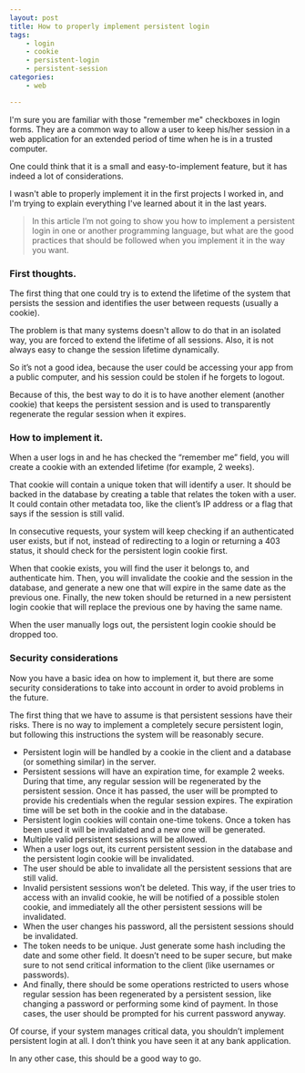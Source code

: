 ```yaml
---
layout: post
title: How to properly implement persistent login
tags:
    - login
    - cookie
    - persistent-login
    - persistent-session
categories:
    - web

---
```


I'm sure you are familiar with those "remember me" checkboxes in login forms. They are a common way to allow a user to keep his/her session in a web application for an extended period of time when he is in a trusted computer.

One could think that it is a small and easy-to-implement feature, but it has indeed a lot of considerations.

I wasn't able to properly implement it in the first projects I worked in, and I'm trying to explain everything I've learned about it in the last years.

<blockquote>In this article I’m not going to show you how to implement a persistent login in one or another programming language, but what are the good practices that should be followed when you implement it in the way you want.
</blockquote>

### First thoughts.

The first thing that one could try is to extend the lifetime of the system that persists the session and identifies the user between requests (usually a cookie). 

The problem is that many systems doesn't allow to do that in an isolated way, you are forced to extend the lifetime of all sessions. Also, it is not always easy to change the session lifetime dynamically.

So it’s not a good idea, because the user could be accessing your app from a public computer, and his session could be stolen if he forgets to logout. 

Because of this, the best way to do it is to have another element (another cookie) that keeps the persistent session and is used to transparently regenerate the regular session when it expires.

### How to implement it.

When a user logs in and he has checked the “remember me” field, you will create a cookie with an extended lifetime (for example, 2 weeks).

That cookie will contain a unique token that will identify a user. It should be backed in the database by creating a table that relates the token with a user. It could contain other metadata too, like the client’s IP address or a flag that says if the session is still valid.

In consecutive requests, your system will keep checking if an authenticated user exists, but if not, instead of redirecting to a login or returning a 403 status, it should check for the persistent login cookie first.

When that cookie exists, you will find the user it belongs to, and authenticate him. Then, you will invalidate the cookie and the session in the database, and generate a new one that will expire in the same date as the previous one. Finally, the new token should be returned in a new persistent login cookie that will replace the previous one by having the same name.

When the user manually logs out, the persistent login cookie should be dropped too.

### Security considerations

Now you have a basic idea on how to implement it, but there are some security considerations to take into account in order to avoid problems in the future.

The first thing that we have to assume is that persistent sessions have their risks. There is no way to implement a completely secure persistent login, but following this instructions the system will be reasonably secure.

* Persistent login will be handled by a cookie in the client and a database (or something similar) in the server.
* Persistent sessions will have an expiration time, for example 2 weeks. During that time, any regular session will be regenerated by the persistent session. Once it has passed, the user will be prompted to provide his credentials when the regular session expires. The expiration time will be set both in the cookie and in the database.
* Persistent login cookies will contain one-time tokens. Once a token has been used it will be invalidated and a new one will be generated.
* Multiple valid persistent sessions will be allowed.
* When a user logs out, its current persistent session in the database and the persistent login cookie will be invalidated.
* The user should be able to invalidate all the persistent sessions that are still valid.
* Invalid persistent sessions won’t be deleted. This way, if the user tries to access with an invalid cookie, he will be notified of a possible stolen cookie, and immediately all the other persistent sessions will be invalidated.
* When the user changes his password, all the persistent sessions should be invalidated.
* The token needs to be unique. Just generate some hash including the date and some other field. It doesn’t need to be super secure, but make sure to not send critical information to the client (like usernames or passwords).
* And finally, there should be some operations restricted to users whose regular session has been regenerated by a persistent session, like changing a password or performing some kind of payment. In those cases, the user should be prompted for his current password anyway.

Of course, if your system manages critical data, you shouldn’t implement persistent login at all. I don’t think you have seen it at any bank application.

In any other case, this should be a good way to go.
